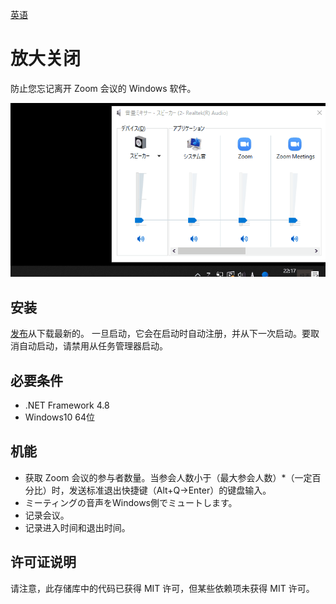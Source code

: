 [英语](https://github.com/34j/ZoomCloser/blob/master/README.ar.md)

# 放大关闭

防止您忘记离开 Zoom 会议的 Windows 软件。

![Sample Gif](https://github.com/34j/ZoomCloser/blob/master/ExampleFast.gif)

## 安装

[发布](https://github.com/34j/ZoomCloser/releases)从下载最新的。
一旦启动，它会在启动时自动注册，并从下一次启动。要取消自动启动，请禁用从任务管理器启动。

## 必要条件

-   .NET Framework 4.8
-   Windows10 64位

## 机能

-   获取 Zoom 会议的参与者数量。当参会人数小于（最大参会人数）\*（一定百分比）时，发送标准退出快捷键（Alt+Q→Enter）的键盘输入。
-   ミーティングの音声をWindows側でミュートします。
-   记录会议。
-   记录进入时间和退出时间。

## 许可证说明

请注意，此存储库中的代码已获得 MIT 许可，但某些依赖项未获得 MIT 许可。
